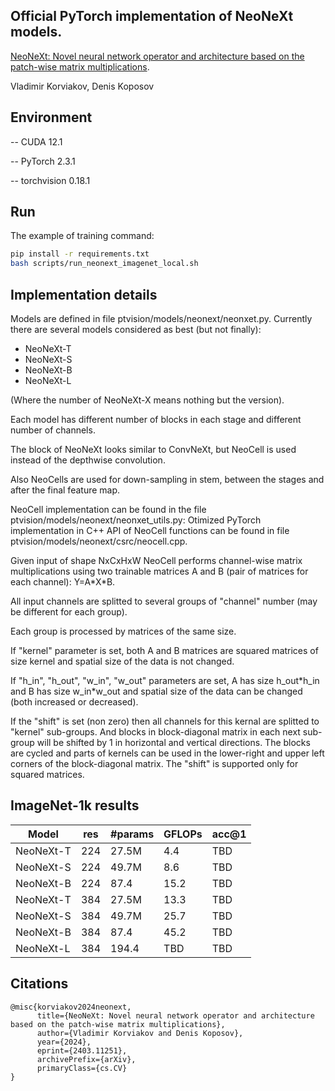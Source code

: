 ## Official PyTorch implementation of NeoNeXt models.

[NeoNeXt: Novel neural network operator and architecture based on the patch-wise matrix multiplications](https://arxiv.org/abs/2403.11251).

Vladimir Korviakov, Denis Koposov

## Environment

-- CUDA 12.1

-- PyTorch 2.3.1

-- torchvision 0.18.1

## Run

The example of training command:
```bash
pip install -r requirements.txt
bash scripts/run_neonext_imagenet_local.sh
```

## Implementation details

Models are defined in file ptvision/models/neonext/neonxet.py.
Currently there are several models considered as best (but not finally):
* NeoNeXt-T
* NeoNeXt-S
* NeoNeXt-B
* NeoNeXt-L

(Where the number of NeoNeXt-X means nothing but the version).

Each model has different number of blocks in each stage and different number of channels.

The block of NeoNeXt looks similar to ConvNeXt, but NeoCell is used instead of the depthwise convolution.

Also NeoCells are used for down-sampling in stem, between the stages and after the final feature map.

NeoCell implementation can be found in the file ptvision/models/neonext/neonxet_utils.py:
Otimized PyTorch implementation in C++ API of NeoCell functions can be found in file ptvision/models/neonext/csrc/neocell.cpp.

Given input of shape NxCxHxW NeoCell performs channel-wise matrix multiplications using two trainable matrices A and B (pair of matrices for each channel): Y=A\*X\*B.

All input channels are splitted to several groups of "channel" number (may be different for each group).

Each group is processed by matrices of the same size.

If "kernel" parameter is set, both A and B matrices are squared matrices of size kernel and spatial size of the data is not changed.

If "h_in", "h_out", "w_in", "w_out" parameters are set, A has size h_out\*h_in and B has size w_in\*w_out and spatial size of the data can be changed (both increased or decreased).

If the "shift" is set (non zero) then all channels for this kernal are splitted to "kernel" sub-groups. And blocks in block-diagonal matrix in each next sub-group will be shifted by 1 in horizontal and vertical directions. The blocks are cycled and parts of kernels can be used in the lower-right and upper left corners of the block-diagonal matrix. The "shift" is supported only for squared matrices.

## ImageNet-1k results

| Model     | res | #params | GFLOPs | acc@1 |
|-----------|-----|---------|--------|-------|
| NeoNeXt-T | 224 | 27.5M   |  4.4   |  TBD  |
| NeoNeXt-S | 224 | 49.7M   |  8.6   |  TBD  |
| NeoNeXt-B | 224 | 87.4    |  15.2  |  TBD  |
| NeoNeXt-T | 384 | 27.5M   |  13.3  |  TBD  |
| NeoNeXt-S | 384 | 49.7M   |  25.7  |  TBD  |
| NeoNeXt-B | 384 | 87.4    |  45.2  |  TBD  |
| NeoNeXt-L | 384 | 194.4   |  TBD   |  TBD  |

## Citations

```
@misc{korviakov2024neonext,
      title={NeoNeXt: Novel neural network operator and architecture based on the patch-wise matrix multiplications}, 
      author={Vladimir Korviakov and Denis Koposov},
      year={2024},
      eprint={2403.11251},
      archivePrefix={arXiv},
      primaryClass={cs.CV}
}
```
